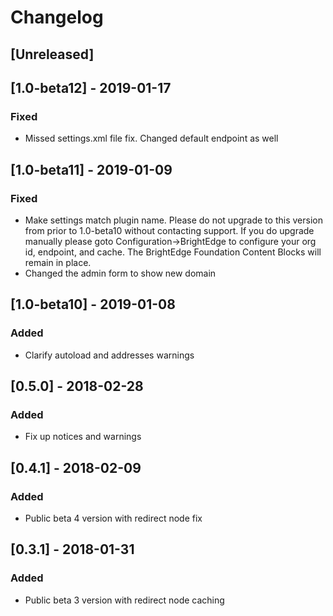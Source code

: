 # Changelog

## [Unreleased]

## [1.0-beta12] - 2019-01-17
### Fixed
- Missed settings.xml file fix.  Changed default endpoint as well

## [1.0-beta11] - 2019-01-09
### Fixed
- Make settings match plugin name.  Please do not upgrade to this version from prior to 1.0-beta10 without contacting support.
  If you do upgrade manually please goto Configuration->BrightEdge to configure your org id, endpoint, and cache. The BrightEdge Foundation
  Content Blocks will remain in place.
- Changed the admin form to show new domain

## [1.0-beta10] - 2019-01-08
### Added
- Clarify autoload and addresses warnings

## [0.5.0] - 2018-02-28
### Added
- Fix up notices and warnings

## [0.4.1] - 2018-02-09
### Added
- Public beta 4 version with redirect node fix

## [0.3.1] - 2018-01-31
### Added
- Public beta 3 version with redirect node caching


